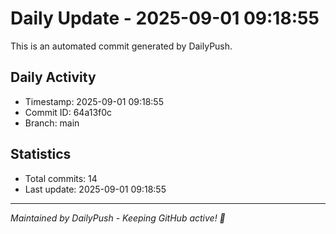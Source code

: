 # Daily Update - 2025-09-01 09:18:55

This is an automated commit generated by DailyPush.

## Daily Activity
- Timestamp: 2025-09-01 09:18:55
- Commit ID: 64a13f0c
- Branch: main

## Statistics
- Total commits: 14
- Last update: 2025-09-01 09:18:55

---
*Maintained by DailyPush - Keeping GitHub active! 🚀*
